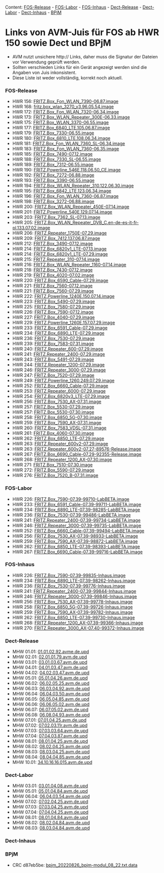 Content: [FOS-Release](#fos-release) - [FOS-Labor](#fos-labor) - [FOS-Inhaus](#fos-inhaus) - [Dect-Release](#dect-release) - [Dect-Labor](#dect-labor) - [Dect-Inhaus](#dect-inhaus) - [BPjM](#bpjm)
# Links von AVM-Juis für FOS ab HWR 150 sowie Dect und BPjM
 - AVM nutzt unsichere http:// Links, daher muss die Signatur der Dateien vor Verwendung geprüft werden.
 - Sollten verschieden Links für ein Gerät angezeigt werden sind die Angaben von Juis inkonsistent.
 - Diese Liste ist weder vollständig, korrekt noch aktuell.

### FOS-Release
 - HWR 156: [FRITZ.Box_Fon_WLAN_7390-06.87.image](http://download.avm.de/fritzbox/fritzbox-7390/deutschland/fritz.os/FRITZ.Box_Fon_WLAN_7390-06.87.image)
 - HWR 168: [fritz.box_wlan_3270_v3.96.05.54.image](ftp://ftp.avm.de/archive/fritz.box/fritzbox.wlan_3270_v3/firmware/deutsch/fritz.box_wlan_3270_v3.96.05.54.image)
 - HWR 172: [FRITZ.Box_Fon_WLAN_7320-06.34.image](http://ftp.avm.de/archive/fritz.box/fritzbox.fon_wlan_7320/firmware/deutsch/FRITZ.Box_Fon_WLAN_7320-06.34.image)
 - HWR 173: [FRITZ.Box_WLAN_Repeater_300E-06.33.image](http://download.avm.de/fritzwlan/fritzwlan-repeater-300e/deutschland/fritz.os/FRITZ.Box_WLAN_Repeater_300E-06.33.image)
 - HWR 175: [FRITZ.Box_WLAN_3370-06.55.image](http://ftp.avm.de/archive/fritz.box/fritzbox.wlan_3370/firmware/deutsch/FRITZ.Box_WLAN_3370-06.55.image)
 - HWR 177: [FRITZ.Box_6840_LTE.105.06.87.image](http://download.avm.de/fritzbox/fritzbox-6840-lte/deutschland/fritz.os/FRITZ.Box_6840_LTE.105.06.87.image)
 - HWR 179: [FRITZ.Box_7330-06.55.image](http://ftp.avm.de/archive/fritz.box/fritzbox.7330/firmware/deutsch/FRITZ.Box_7330-06.55.image)
 - HWR 180: [FRITZ.Box_6810_LTE.108.06.34.image](http://download.avm.de/fritzbox/fritzbox-6810-lte/deutschland/fritz.os//FRITZ.Box_6810_LTE.108.06.34.image)
 - HWR 181: [FRITZ.Box_Fon_WLAN_7360_SL-06.34.image](http://download.avm.de/fritzbox/fritzbox-7360-sl/deutschland/fritz.os/FRITZ.Box_Fon_WLAN_7360_SL-06.34.image)
 - HWR 183: [FRITZ.Box_Fon_WLAN_7360-06.35.image](http://download.avm.de/fritzbox/fritzbox-7360-v1/deutschland/fritz.os/FRITZ.Box_Fon_WLAN_7360-06.35.image)
 - HWR 185: [FRITZ.Box_7490-07.12.image](http://download.avm.de/firmware/7490/jz76373/3265348765/deutschland/fritz.os/FRITZ.Box_7490-07.12.image)
 - HWR 188: [FRITZ.Box_7330_SL-06.55.image](http://ftp.avm.de/archive/fritz.box/fritzbox.7330_sl/firmware/deutsch/FRITZ.Box_7330_SL-06.55.image)
 - HWR 189: [FRITZ.Box_7312-06.55.image](http://download.avm.de/fritzbox/fritzbox-7312/deutschland/fritz.os/FRITZ.Box_7312-06.55.image)
 - HWR 190: [FRITZ.Powerline_546E.118.06.50_CE.image](http://download.avm.de/firmware/546E/8723218764/CE/FRITZ.Powerline_546E.118.06.50_CE.image)
 - HWR 192: [FRITZ.Box_7272-06.88.image](http://download.avm.de/fritzbox/fritzbox-7272/deutschland/fritz.os/FRITZ.Box_7272-06.88.image)
 - HWR 193: [FRITZ.Box_3390-06.55.image](http://ftp.avm.de/archive/fritz.box/fritzbox.wlan_3390/firmware/deutsch/FRITZ.Box_3390-06.55.image)
 - HWR 194: [FRITZ.Box_WLAN_Repeater_310.122.06.30.image](http://ftp.avm.de/archive/fritz.box/fritz.wlan_repeater_310/x_misc/FRITZ.Box_WLAN_Repeater_310.122.06.30.image)
 - HWR 195: [FRITZ.Box_6842_LTE.123.06.34.image](http://download.avm.de/fritzbox/fritzbox-6842-lte/deutschland/fritz.os/FRITZ.Box_6842_LTE.123.06.34.image)
 - HWR 196: [FRITZ.Box_Fon_WLAN_7360-06.87.image](http://download.avm.de/fritzbox/fritzbox-7360-v2/deutschland/fritz.os/FRITZ.Box_Fon_WLAN_7360-06.87.image)
 - HWR 198: [FRITZ.Box_3272-06.88.image](http://download.avm.de/fritzbox/fritzbox-3272/deutschland/fritz.os/FRITZ.Box_3272-06.88.image)
 - HWR 200: [FRITZ.Box_WLAN_Repeater_450E-07.14.image](http://download.avm.de/fritzwlan/fritzwlan-repeater-450e/deutschland/fritz.os/FRITZ.Box_WLAN_Repeater_450E-07.14.image)
 - HWR 201: [FRITZ.Powerline_540E.129.07.14.image](http://download.avm.de/fritzpowerline/fritzpowerline-540e/deutschland/fritz.os/FRITZ.Powerline_540E.129.07.14.image)
 - HWR 203: [FRITZ.Box_7362_SL-07.13.image](http://download.avm.de/fritzbox/fritzbox-7362-sl/deutschland/fritz.os/FRITZ.Box_7362_SL-07.13.image)
 - HWR 205: [FRITZ.Box_WLAN_Repeater_DVB_C.en-de-es-it-fr-pl.133.07.02.image](http://download.avm.de/fritzwlan/fritzwlan-repeater-dvb-c/deutschland/fritz.os/FRITZ.Box_WLAN_Repeater_DVB_C.en-de-es-it-fr-pl.133.07.02.image)
 - HWR 206: [FRITZ.Repeater_1750E-07.29.image](http://download.avm.de/fritzwlan/fritzwlan-repeater-1750e/deutschland/fritz.os/FRITZ.Repeater_1750E-07.29.image)
 - HWR 209: [FRITZ.Box_7412.137.06.87.image](http://download.avm.de/fritzbox/fritzbox-7412/deutschland/fritz.os/FRITZ.Box_7412.137.06.87.image)
 - HWR 212: [FRITZ.Box_3490-07.12.image](http://download.avm.de/firmware/3490/jz76373/3754863962/deutschland/fritz.os/FRITZ.Box_3490-07.12.image)
 - HWR 214: [FRITZ.Box_6820v1_LTE-07.13.image](http://download.avm.de/firmware/6820LTE/jz76373/4585995216/deutschland/fritz.os/FRITZ.Box_6820v1_LTE-07.13.image)
 - HWR 214: [FRITZ.Box_6820v1_LTE-07.29.image](http://download.avm.de/fritzbox/fritzbox-6820-lte/deutschland/fritz.os/FRITZ.Box_6820v1_LTE-07.29.image)
 - HWR 215: [FRITZ.Repeater_310-07.14.image](http://download.avm.de/fritzwlan/fritzwlan-repeater-310-b/deutschland/fritz.os/FRITZ.Repeater_310_-07.14.image)
 - HWR 216: [FRITZ.Box_WLAN_Repeater_1160-07.14.image](http://download.avm.de/fritzwlan/fritzwlan-repeater-1160/deutschland/fritz.os/FRITZ.Box_WLAN_Repeater_1160-07.14.image)
 - HWR 218: [FRITZ.Box_7430-07.12.image](http://download.avm.de/firmware/7430/jz76373/9273521133/deutschland/fritz.os/FRITZ.Box_7430-07.12.image)
 - HWR 219: [FRITZ.Box_4020-07.02.image](http://ftp.avm.de/fritzbox/fritzbox-4020/deutschland/fritz.os/FRITZ.Box_4020-07.02.image)
 - HWR 220: [FRITZ.Box_6590_Cable-07.29.image](http://download.avm.de/fritzbox/fritzbox-6590-cable/deutschland/fritz.os/FRITZ.Box_6590_Cable-07.29.image)
 - HWR 221: [FRITZ.Box_7560-07.12.image](http://download.avm.de/firmware/7560/jz76373/2437443879/deutschland/fritz.os/FRITZ.Box_7560-07.12.image)
 - HWR 221: [FRITZ.Box_7560-07.29.image](http://download.avm.de/fritzbox/fritzbox-7560/deutschland/fritz.os/FRITZ.Box_7560-07.29.image)
 - HWR 222: [FRITZ.Powerline_1240E.150.07.14.image](http://download.avm.de/fritzpowerline/fritzpowerline-1240e/deutschland/fritz.os/FRITZ.Powerline_1240E.150.07.14.image)
 - HWR 223: [FRITZ.Box_5490-07.29.image](http://ftp.avm.de/fritzbox/fritzbox-5490/other/fritz.os/FRITZ.Box_5490-07.29.image)
 - HWR 225: [FRITZ.Box_7580-07.29.image](http://download.avm.de/fritzbox/fritzbox-7580/deutschland/fritz.os/FRITZ.Box_7580-07.29.image)
 - HWR 226: [FRITZ.Box_7590-07.12.image](http://download.avm.de/firmware/7590/jz76373/7472573230/deutschland/fritz.os/FRITZ.Box_7590-07.12.image)
 - HWR 227: [FRITZ.Box_4040-07.29.image](http://download.avm.de/fritzbox/fritzbox-4040/deutschland/fritz.os/FRITZ.Box_4040-07.29.image)
 - HWR 229: [FRITZ.Powerline_1260E.157.07.29.image](http://download.avm.de/fritzpowerline/fritzpowerline-1260e/deutschland/fritz.os/FRITZ.Powerline_1260E.157.07.29.image)
 - HWR 233: [FRITZ.Box_6591_Cable-07.29.image](http://download.avm.de/fritzbox/fritzbox-6591-cable/deutschland/fritz.os/FRITZ.Box_6591_Cable-07.29.image)
 - HWR 234: [FRITZ.Box_6890_LTE-07.29.image](http://download.avm.de/fritzbox/fritzbox-6890-lte/deutschland/fritz.os/FRITZ.Box_6890_LTE-07.29.image)
 - HWR 236: [FRITZ.Box_7530-07.29.image](http://download.avm.de/fritzbox/fritzbox-7530/deutschland/fritz.os/FRITZ.Box_7530-07.29.image)
 - HWR 239: [FRITZ.Box_7583-07.31.image](http://download.avm.de/fritzbox/fritzbox-7583/deutschland/fritz.os/FRITZ.Box_7583-07.31.image)
 - HWR 240: [FRITZ.Repeater_600-07.29.image](http://download.avm.de/fritzwlan/fritzrepeater-600/deutschland/fritz.os/FRITZ.Repeater_600-07.29.image)
 - HWR 241: [FRITZ.Repeater_2400-07.29.image](http://download.avm.de/fritzwlan/fritzrepeater-2400/deutschland/fritz.os/FRITZ.Repeater_2400-07.29.image)
 - HWR 243: [FRITZ.Box_5491-07.29.image](http://download.avm.de/fritzbox/fritzbox-5491/deutschland/fritz.os/FRITZ.Box_5491-07.29.image)
 - HWR 244: [FRITZ.Repeater_1200-07.29.image](http://download.avm.de/fritzwlan/fritzrepeater-1200/deutschland/fritz.os/FRITZ.Repeater_1200-07.29.image)
 - HWR 246: [FRITZ.Repeater_3000-07.29.image](http://download.avm.de/fritzwlan/fritzrepeater-3000/deutschland/fritz.os/FRITZ.Repeater_3000-07.29.image)
 - HWR 247: [FRITZ.Box_7520-07.29.image](http://download.avm.de/fritzbox/fritzbox-7520/deutschland/fritz.os/FRITZ.Box_7520-07.29.image)
 - HWR 249: [FRITZ.Powerline_1260.249.07.29.image](http://download.avm.de/fritzpowerline/fritzpowerline-1260/deutschland/fritz.os/FRITZ.Powerline_1260.249.07.29.image)
 - HWR 252: [FRITZ.Box_6660_Cable-07.29.image](http://download.avm.de/fritzbox/fritzbox-6660-cable/deutschland/fritz.os/FRITZ.Box_6660_Cable-07.29.image)
 - HWR 253: [FRITZ.Repeater_6000-07.29.image](http://download.avm.de/fritzwlan/fritzrepeater-6000/deutschland/fritz.os/FRITZ.Repeater_6000-07.29.image)
 - HWR 254: [FRITZ.Box_6820v3_LTE-07.29.image](http://download.avm.de/fritzbox/fritzbox-6820-lte-v3/deutschland/fritz.os/FRITZ.Box_6820v3_LTE-07.29.image)
 - HWR 256: [FRITZ.Box_7530_AX-07.31.image](http://download.avm.de/fritzbox/fritzbox-7530-ax/deutschland/fritz.os/FRITZ.Box_7530_AX-07.31.image)
 - HWR 257: [FRITZ.Box_5530-07.29.image](http://download.avm.de/fritzbox/fritzbox-5530-fiber/deutschland/fritz.os/FRITZ.Box_5530-07.29.image)
 - HWR 257: [FRITZ.Box_5530-07.30.image](http://download.avm.de/fritzbox/fritzbox-5530-fiber/deutschland/fritz.os/FRITZ.Box_5530-07.30.image)
 - HWR 258: [FRITZ.Box_6850_5G-07.30.image](http://download.avm.de/fritzbox/fritzbox-6850-5g/deutschland/fritz.os/FRITZ.Box_6850_5G-07.30.image)
 - HWR 259: [FRITZ.Box_7590_AX-07.31.image](http://download.avm.de/fritzbox/fritzbox-7590-ax/deutschland/fritz.os/FRITZ.Box_7590_AX-07.31.image)
 - HWR 260: [FRITZ.Box_7583_VDSL-07.31.image](http://download.avm.de/fritzbox/fritzbox-7583-vdsl/deutschland/fritz.os/FRITZ.Box_7583_VDSL-07.31.image)
 - HWR 261: [FRITZ.Box_4060-07.30.image](http://download.avm.de/fritzbox/fritzbox-4060/other/fritz.os/FRITZ.Box_4060-07.30.image)
 - HWR 262: [FRITZ.Box_6850_LTE-07.29.image](http://download.avm.de/fritzbox/fritzbox-6850-lte/deutschland/fritz.os/FRITZ.Box_6850_LTE-07.29.image)
 - HWR 263: [FRITZ.Repeater_600v2-07.29.image](http://download.avm.de/fritzwlan/fritzrepeater-600v2/deutschland/fritz.os/FRITZ.Repeater_600v2-07.29.image)
 - HWR 263: [FRITZ.Repeater_600v2-07.27-89576-Release.image](http://download.avm.de/testfeld/600v2/FRITZ.Repeater_600v2-07.27-89576-Release.image)
 - HWR 267: [FRITZ.Box_6690_Cable-07.29-92355-Release.image](http://download.avm.de/testfeld/6690/FRITZ.Box_6690_Cable-07.29-92355-Release.image)
 - HWR 268: [FRITZ.Repeater_1200_AX-07.30.image](http://download.avm.de/fritzwlan/fritzrepeater-1200-ax/deutschland/fritz.os/FRITZ.Repeater_1200_AX-07.30.image)
 - HWR 271: [FRITZ.Box_7510-07.30.image](http://download.avm.de/fritzbox/fritzbox-7510/deutschland/fritz.os/FRITZ.Box_7510-07.30.image)
 - HWR 272: [FRITZ.Box_5590-07.29.image](http://download.avm.de/firmware/5590/0729/FRITZ.Box_5590-07.29.image)
 - HWR 276: [FRITZ.Box_7520_B-07.31.image](https://download.avm.de/fritzbox/fritzbox-7520-B/deutschland/fritz.os/FRITZ.Box_7520_B-07.31.image)

### FOS-Labor
 - HWR 226: [FRITZ.Box_7590-07.39-99710-LabBETA.image](http://download.avm.de/labor/MOVE21/7590/FRITZ.Box_7590-07.39-99710-LabBETA.image)
 - HWR 233: [FRITZ.Box_6591_Cable-07.39-99711-LabBETA.image](http://download.avm.de/labor/MOVE21/6591Cable/FRITZ.Box_6591_Cable-07.39-99711-LabBETA.image)
 - HWR 234: [FRITZ.Box_6890_LTE-07.39-98285-LabBETA.image](http://download.avm.de/labor/MOVE21/6890LTE/FRITZ.Box_6890_LTE-07.39-98285-LabBETA.image)
 - HWR 236: [FRITZ.Box_7530-07.39-99486-LabBETA.image](http://download.avm.de/labor/MOVE21/7530/FRITZ.Box_7530-07.39-99486-LabBETA.image)
 - HWR 241: [FRITZ.Repeater_2400-07.39-99734-LabBETA.image](http://download.avm.de/labor/MOVE21/2400/FRITZ.Repeater_2400-07.39-99734-LabBETA.image)
 - HWR 246: [FRITZ.Repeater_3000-07.39-99735-LabBETA.image](http://download.avm.de/labor/MOVE21/3000/FRITZ.Repeater_3000-07.39-99735-LabBETA.image)
 - HWR 252: [FRITZ.Box_6660_Cable-07.39-99494-LabBETA.image](http://download.avm.de/labor/MOVE21/6660Cable/FRITZ.Box_6660_Cable-07.39-99494-LabBETA.image)
 - HWR 256: [FRITZ.Box_7530_AX-07.39-98933-LabBETA.image](http://download.avm.de/labor/MOVE21/7530AX/FRITZ.Box_7530_AX-07.39-98933-LabBETA.image)
 - HWR 259: [FRITZ.Box_7590_AX-07.39-98872-LabBETA.image](http://download.avm.de/labor/MOVE21/7590AX/FRITZ.Box_7590_AX-07.39-98872-LabBETA.image)
 - HWR 262: [FRITZ.Box_6850_LTE-07.39-98393-LabBETA.image](http://download.avm.de/labor/MOVE21/6850LTE/FRITZ.Box_6850_LTE-07.39-98393-LabBETA.image)
 - HWR 267: [FRITZ.Box_6690_Cable-07.39-99716-LabBETA.image](http://download.avm.de/labor/MOVE21/6690Cable/FRITZ.Box_6690_Cable-07.39-99716-LabBETA.image)

### FOS-Inhaus
 - HWR 226: [FRITZ.Box_7590-07.39-99835-Inhaus.image](http://download.avm.de/inhaus/MOVE21/7590/FRITZ.Box_7590-07.39-99835-Inhaus.image)
 - HWR 234: [FRITZ.Box_6890_LTE-07.39-98262-Inhaus.image](http://download.avm.de/inhaus/MOVE21/6890LTE/FRITZ.Box_6890_LTE-07.39-98262-Inhaus.image)
 - HWR 236: [FRITZ.Box_7530-07.39-99776-Inhaus.image](http://download.avm.de/inhaus/MOVE21/7530/FRITZ.Box_7530-07.39-99776-Inhaus.image)
 - HWR 241: [FRITZ.Repeater_2400-07.39-99844-Inhaus.image](http://download.avm.de/inhaus/MOVE21/2400/FRITZ.Repeater_2400-07.39-99844-Inhaus.image)
 - HWR 246: [FRITZ.Repeater_3000-07.39-99846-Inhaus.image](http://download.avm.de/inhaus/MOVE21/3000/FRITZ.Repeater_3000-07.39-99846-Inhaus.image)
 - HWR 256: [FRITZ.Box_7530_AX-07.39-99778-Inhaus.image](http://download.avm.de/inhaus/MOVE21/7530AX/FRITZ.Box_7530_AX-07.39-99778-Inhaus.image)
 - HWR 258: [FRITZ.Box_6850_5G-07.39-99726-Inhaus.image](http://download.avm.de/inhaus/MOVE21/68505G/FRITZ.Box_6850_5G-07.39-99726-Inhaus.image)
 - HWR 259: [FRITZ.Box_7590_AX-07.39-99782-Inhaus.image](http://download.avm.de/inhaus/MOVE21/7590AX/FRITZ.Box_7590_AX-07.39-99782-Inhaus.image)
 - HWR 262: [FRITZ.Box_6850_LTE-07.39-99730-Inhaus.image](http://download.avm.de/inhaus/MOVE21/6850LTE/FRITZ.Box_6850_LTE-07.39-99730-Inhaus.image)
 - HWR 268: [FRITZ.Repeater_1200_AX-07.39-99366-Inhaus.image](http://download.avm.de/inhaus/MOVE21/1200AX/FRITZ.Repeater_1200_AX-07.39-99366-Inhaus.image)
 - HWR 270: [FRITZ.Repeater_3000_AX-07.40-99372-Inhaus.image](http://download.avm.de/inhaus/MOVE21/3000AX/FRITZ.Repeater_3000_AX-07.40-99372-Inhaus.image)

### Dect-Release
 - MHW 01.01: [01.01.02.92.avme.de.upd](http://download.avm.de/dect/0101/01.01.02.92.avme.de.upd)
 - MHW 02.01: [02.01.01.79.avm.de.upd](http://download.avm.de/dect/0201/02.01.01.79.avm.de.upd)
 - MHW 03.01: [03.01.03.67.avm.de.upd](http://download.avm.de/dect/0301/p15/03.01.03.67.avm.de.upd)
 - MHW 04.01: [04.01.03.47.avm.de.upd](http://download.avm.de/dect/0401/p15/04.01.03.47.avm.de.upd)
 - MHW 04.02: [04.02.03.47.avm.de.upd](http://download.avm.de/dect/0402/p15/04.02.03.47.avm.de.upd)
 - MHW 05.01: [05.01.04.26.avm.de.upd](http://download.avm.de/dect/0501/mesh18/05.01.04.26.avm.de.upd)
 - MHW 06.02: [06.02.05.25.avm.de.upd](http://download.avm.de/dect/0602/move21/06.02.05.25.avm.de.upd)
 - MHW 06.03: [06.03.04.92.avm.de.upd](http://download.avm.de/dect/0603/move21/06.03.04.92.avm.de.upd)
 - MHW 06.04: [06.04.03.50.avm.de.upd](http://download.avm.de/dect/0604/p15/06.04.03.50.avm.de.upd)
 - MHW 06.05: [06.05.04.85.avm.de.upd](http://download.avm.de/dect/0605/iq17/06.05.04.85.avm.de.upd)
 - MHW 06.06: [06.06.05.02.avm.de.upd](http://download.avm.de/dect/0606/Move21/06.06.05.02.avm.de.upd)
 - MHW 06.07: [06.07.05.02.avm.de.upd](http://download.avm.de/dect/0607/Move21/06.07.05.02.avm.de.upd)
 - MHW 06.08: [06.08.04.93.avm.de.upd](http://download.avm.de/dect/0608/naut_test/06.08.04.93.avm.de.upd)
 - MHW 07.01: [07.01.04.25.avm.de.upd](http://download.avm.de/dect/0701/07.01.04.25.avm.de.upd)
 - MHW 07.02: [07.02.03.11r.avm.de.upd](http://download.avm.de/dect/0702/perf12r/07.02.03.11r.avm.de.upd)
 - MHW 07.03: [07.03.03.64.avm.de.upd](http://download.avm.de/dect/0703/p15/07.03.03.64.avm.de.upd)
 - MHW 07.04: [07.04.03.87.avm.de.upd](http://download.avm.de/dect/0704/c16/07.04.03.87.avm.de.upd)
 - MHW 08.01: [08.01.04.25.avm.de.upd](http://download.avm.de/dect/0801/mesh18/08.01.04.25.avm.de.upd)
 - MHW 08.02: [08.02.04.25.avm.de.upd](http://download.avm.de/dect/0802/mesh18/08.02.04.25.avm.de.upd)
 - MHW 08.03: [08.03.04.25.avm.de.upd](http://download.avm.de/dect/0803/mesh18/08.03.04.25.avm.de.upd)
 - MHW 08.04: [08.04.04.85.avm.de.upd](http://download.avm.de/dect/0804/move21/08.04.04.85.avm.de.upd)
 - MHW 10.01: [34.10.16.16.015.avm.de.upd](http://download.avm.de/dect/1001/Release/34.10.16.16.015.avm.de.upd)

### Dect-Labor
 - MHW 03.01: [03.01.04.08.avm.de.upd](http://download.avm.de/dect/0301/iq17/03.01.04.08.avm.de.upd)
 - MHW 05.01: [05.01.04.84.avm.de.upd](http://download.avm.de/dect/0501/labor1/05.01.04.84.avm.de.upd)
 - MHW 06.04: [06.04.03.54.avm.de.upd](http://download.avm.de/dect/0604/p15/06.04.03.54.avm.de.upd)
 - MHW 07.02: [07.02.04.25.avm.de.upd](http://download.avm.de/dect/0702/move21/07.02.04.25.avm.de.upd)
 - MHW 07.03: [07.03.04.25.avm.de.upd](http://download.avm.de/dect/0703/labor/07.03.04.25.avm.de.upd)
 - MHW 07.04: [07.04.04.25.avm.de.upd](http://download.avm.de/dect/0704/move21/07.04.04.25.avm.de.upd)
 - MHW 08.01: [08.01.04.84.avm.de.upd](http://download.avm.de/dect/0801/move21/08.01.04.84.avm.de.upd)
 - MHW 08.02: [08.02.04.84.avm.de.upd](http://download.avm.de/dect/0802/move21/08.02.04.84.avm.de.upd)
 - MHW 08.03: [08.03.04.84.avm.de.upd](http://download.avm.de/dect/0803/move21/08.03.04.84.avm.de.upd)

### Dect-Inhaus

### BPjM
 - CRC d87eb5be: [bpjm_20220826_bpjm-modul_08_22.txt.data](http://download.avm.de/bpjm/207007/bpjm_20220826_bpjm-modul_08_22.txt.data)
